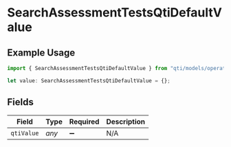 # SearchAssessmentTestsQtiDefaultValue

## Example Usage

```typescript
import { SearchAssessmentTestsQtiDefaultValue } from "qti/models/operations";

let value: SearchAssessmentTestsQtiDefaultValue = {};
```

## Fields

| Field              | Type               | Required           | Description        |
| ------------------ | ------------------ | ------------------ | ------------------ |
| `qtiValue`         | *any*              | :heavy_minus_sign: | N/A                |